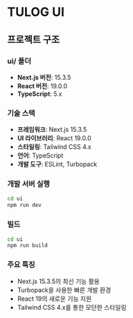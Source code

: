 # TULOG UI

## 프로젝트 구조

### ui/ 폴더

-   **Next.js 버전**: 15.3.5
-   **React 버전**: 19.0.0
-   **TypeScript**: 5.x

### 기술 스택

-   **프레임워크**: Next.js 15.3.5
-   **UI 라이브러리**: React 19.0.0
-   **스타일링**: Tailwind CSS 4.x
-   **언어**: TypeScript
-   **개발 도구**: ESLint, Turbopack

### 개발 서버 실행

```bash
cd ui
npm run dev
```

### 빌드

```bash
cd ui
npm run build
```

### 주요 특징

-   Next.js 15.3.5의 최신 기능 활용
-   Turbopack을 사용한 빠른 개발 환경
-   React 19의 새로운 기능 지원
-   Tailwind CSS 4.x를 통한 모던한 스타일링
